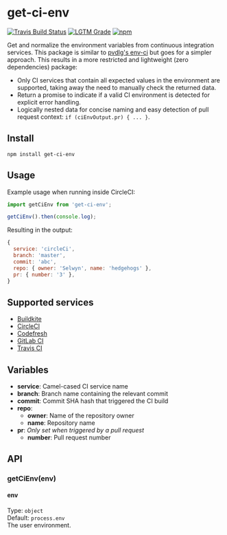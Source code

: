 # get-ci-env
[![Travis Build Status][travis-icon]][travis]
[![LGTM Grade][lgtm-icon]][lgtm]
[![npm][npm-icon]][npm]

Get and normalize the environment variables from continuous integration services. This package is similar to [pvdlg's env-ci](https://github.com/pvdlg/env-ci) but goes for a simpler approach. This results in a more restricted and lightweight (zero dependencies) package:
- Only CI services that contain all expected values in the environment are supported, taking away the need to manually check the returned data.
- Return a promise to indicate if a valid CI environment is detected for explicit error handling.
- Logically nested data for concise naming and easy detection of pull request context: `if (ciEnvOutput.pr) { ... }`.

## Install
`npm install get-ci-env`

## Usage
Example usage when running inside CircleCI:
```js
import getCiEnv from 'get-ci-env';

getCiEnv().then(console.log);
```
Resulting in the output:
```js
{
  service: 'circleCi',
  branch: 'master',
  commit: 'abc',
  repo: { owner: 'Selwyn', name: 'hedgehogs' },
  pr: { number: '3' },
}
```

## Supported services
- [Buildkite](https://buildkite.com/)
- [CircleCI](https://circleci.com/)
- [Codefresh](https://codefresh.io/)
- [GitLab CI](https://about.gitlab.com/product/continuous-integration/)
- [Travis CI](https://travis-ci.com/)

## Variables
- **service**: Camel-cased CI service name
- **branch**: Branch name containing the relevant commit
- **commit**: Commit SHA hash that triggered the CI build
- **repo**:
  - **owner**: Name of the repository owner
  - **name**: Repository name
- **pr**: *Only set when triggered by a pull request*
  - **number**: Pull request number

## API
### getCiEnv(env)

#### env
Type: `object`  
Default: `process.env`  
The user environment.

[travis]: https://travis-ci.com/Siilwyn/get-ci-env
[travis-icon]: https://img.shields.io/travis/com/Siilwyn/get-ci-env/master.svg?style=flat-square
[lgtm]: https://lgtm.com/projects/g/Siilwyn/get-ci-env/
[lgtm-icon]: https://img.shields.io/lgtm/grade/javascript/g/Siilwyn/get-ci-env.svg?style=flat-square
[npm]: https://www.npmjs.com/package/get-ci-env
[npm-icon]: https://img.shields.io/npm/v/get-ci-env.svg?style=flat-square
